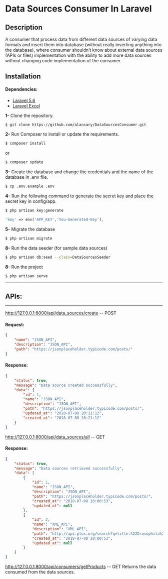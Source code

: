 # Data Sources Consumer In Laravel
## Description
A consumer that process data from different data sources of varying data formats and insert them into database (without really inserting anything into the database), where consumer shouldn’t know about external data sources (APIs or files) implementation with the ability to add more data sources without changing code implementation of the consumer.

## Installation


#### Dependencies:
* [Laravel 5.6](https://github.com/laravel/laravel)
* [Laravel Excel](https://github.com/Maatwebsite/Laravel-Excel)

**1-** Clone the repository.

```bash
$ git clone https://github.com/alansary/DataSourcesConsumer.git
```

**2-** Run Composer to install or update the requirements.

```bash
$ composer install
```

or

```bash
$ composer update
```

**3-** Create the database and change the credentials and the name of the database in .env file.

```bash
$ cp .env.example .env
```

**4-** Run the following command to generate the secret key and place the secret key in config/app.

```bash
$ php artisan key:generate
```
```php
'key' => env('APP_KEY','You-Generated-Key'),
```

**5-** Migrate the database
```bash
$ php artisan migrate
```

**8-** Run the data seeder (for sample data sources)
```bash
$ php artisan db:seed --class=DataSourcesSeeder
```
**8-** Run the project
```bash
$ php artisan serve
```

----
## APIs:
----

http://127.0.0.1:8000/api/data_sources/create -- POST
#### Request:
```json
{
	"name": "JSON_API",
	"description": "JSON_API",
	"path": "https://jsonplaceholder.typicode.com/posts/"
}
```
#### Response:
```json
{
    "status": true,
    "message": "Data source created successfully",
    "data": {
        "id": 1,
        "name": "JSON_API",
        "description": "JSON_API",
        "path": "https://jsonplaceholder.typicode.com/posts/",
        "updated_at": "2018-07-08 20:21:12",
        "created_at": "2018-07-08 20:21:12"
    }
}
```

http://127.0.0.1:8000/api/data_sources/all -- GET
#### Response:
```json
{
    "status": true,
    "message": "Data sources retrieved successfully",
    "data": [
        {
            "id": 1,
            "name": "JSON_API",
            "description": "JSON_API",
            "path": "https://jsonplaceholder.typicode.com/posts/",
            "created_at": "2018-07-08 20:00:53",
            "updated_at": null
        },
        {
            "id": 2,
            "name": "XML_API",
            "description": "XML_API",
            "path": "http://api.plos.org/search?q=title:%22Drosophila%22%20and%20body:%22RNA%22&fl=id,abstract",
            "created_at": "2018-07-08 20:00:53",
            "updated_at": null
        }
    ]
}
```

http://127.0.0.1:8000/api/consumers/getProducts -- GET
Returns the data consumed from the data sources.
